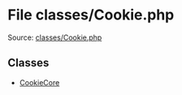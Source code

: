 File classes/Cookie.php
=========

Source: [classes/Cookie.php](https://github.com/PrestaShop/PrestaShop/blob/1.5.0.15/classes/Cookie.php)


Classes
-------

* [CookieCore](class.CookieCore.md)

